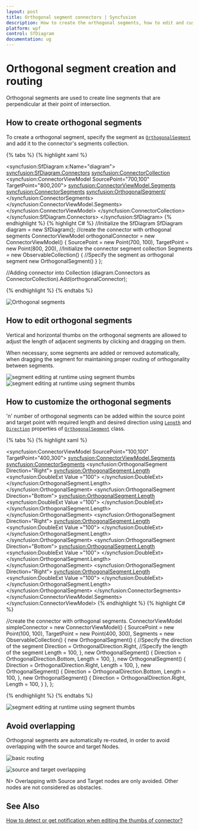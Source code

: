 ```yaml
---
layout: post
title: Orthogonal segment connectors | Syncfusion
description: How to create the orthogonal segments, how to edit and customize the Orthogonal segments and how orthogonal connectors are avoiding overlapping.
platform: wpf
control: SfDiagram
documentation: ug
---
```


# Orthogonal segment creation and routing

Orthogonal segments are used to create line segments that are perpendicular at their point of intersection.

## How to create orthogonal segments

To create a orthogonal segment, specify the segment as [`OrthogonalSegment`](https://help.syncfusion.com/cr/wpf/Syncfusion.UI.Xaml.Diagram.OrthogonalSegment.html) and add it to the connector's segments collection.

{% tabs %}
{% highlight xaml %}
<!--Initialize the Sfdiagram-->
<syncfusion:SfDiagram x:Name="diagram">
    <syncfusion:SfDiagram.Connectors>
        <!--Initialize the Connector Collection-->
        <syncfusion:ConnectorCollection>
            <syncfusion:ConnectorViewModel SourcePoint="700,100" TargetPoint="800,200">
                <syncfusion:ConnectorViewModel.Segments>
                    <!--Initialize the connector segment collection-->
                    <syncfusion:ConnectorSegments>
                        <!--Specify the segment as orthogonal segment-->
                        <syncfusion:OrthogonalSegment/>
                    </syncfusion:ConnectorSegments>
                </syncfusion:ConnectorViewModel.Segments>
            </syncfusion:ConnectorViewModel>
        </syncfusion:ConnectorCollection>
    </syncfusion:SfDiagram.Connectors>
</syncfusion:SfDiagram>
{% endhighlight %}
{% highlight C# %}
//Initialize the SfDiagram
SfDiagram diagram = new SfDiagram();
//create the connector with orthogonal segments
ConnectorViewModel orthogonalConnector = new ConnectorViewModel()
{
    SourcePoint = new Point(700, 100),
    TargetPoint = new Point(800, 200),
    //Initialize the connector segment collection
    Segments = new ObservableCollection<IConnectorSegment>()
    {
        //Specify the segment as orthogonal segment
        new OrthogonalSegment()
    }
};

//Adding connector into Collection
(diagram.Connectors as ConnectorCollection).Add(orthogonalConnector);

{% endhighlight %}
{% endtabs %}

![Orthogonal segments](Connector_images/Connector_img8.PNG)

## How to edit orthogonal segments

Vertical and horizontal thumbs on the orthogonal segments are allowed to adjust the length of adjacent segments by clicking and dragging on them.

When necessary, some segments are added or removed automatically, when dragging the segment for maintaining proper routing of orthogonality between segments.

![segment editing at runtime using segment thumbs](Connector_images/OrthogonalEditing.png) ![segment editing at runtime using segment thumbs](Connector_images/SegmentEditing.gif)

## How to customize the orthogonal segments

'n' number of orthogonal segments can be added within the source point and target point with required length and desired direction using [`Length`](https://help.syncfusion.com/cr/wpf/Syncfusion.UI.Xaml.Diagram.OrthogonalSegment.html#Syncfusion_UI_Xaml_Diagram_OrthogonalSegment_Length) and [`Direction`](https://help.syncfusion.com/cr/wpf/Syncfusion.UI.Xaml.Diagram.OrthogonalSegment.html#Syncfusion_UI_Xaml_Diagram_OrthogonalSegment_Direction) properties of [`OrthogonalSegment`](https://help.syncfusion.com/cr/wpf/Syncfusion.UI.Xaml.Diagram.OrthogonalSegment.html) class.

{% tabs %}
{% highlight xaml %}
<!--create the connector with orthogonal segments-->
<syncfusion:ConnectorViewModel SourcePoint="100,100" TargetPoint="400,300">
    <syncfusion:ConnectorViewModel.Segments>
        <syncfusion:ConnectorSegments>
            <syncfusion:OrthogonalSegment Direction="Right">
                <syncfusion:OrthogonalSegment.Length>
                    <syncfusion:DoubleExt Value ="100">
                    </syncfusion:DoubleExt>
                </syncfusion:OrthogonalSegment.Length>
            </syncfusion:OrthogonalSegment>
            <syncfusion:OrthogonalSegment Direction="Bottom">
                <syncfusion:OrthogonalSegment.Length>
                    <syncfusion:DoubleExt Value ="100">
                    </syncfusion:DoubleExt>
                </syncfusion:OrthogonalSegment.Length>
            </syncfusion:OrthogonalSegment>
            <syncfusion:OrthogonalSegment Direction="Right">
                <syncfusion:OrthogonalSegment.Length>
                    <syncfusion:DoubleExt Value ="100">
                    </syncfusion:DoubleExt>
                </syncfusion:OrthogonalSegment.Length>
            </syncfusion:OrthogonalSegment>
            <syncfusion:OrthogonalSegment Direction="Bottom">
                <syncfusion:OrthogonalSegment.Length>
                    <syncfusion:DoubleExt Value ="100">
                    </syncfusion:DoubleExt>
                </syncfusion:OrthogonalSegment.Length>
            </syncfusion:OrthogonalSegment>
            <syncfusion:OrthogonalSegment Direction="Right">
                <syncfusion:OrthogonalSegment.Length>
                    <syncfusion:DoubleExt Value ="100">
                    </syncfusion:DoubleExt>
                </syncfusion:OrthogonalSegment.Length>
            </syncfusion:OrthogonalSegment>
        </syncfusion:ConnectorSegments>
    </syncfusion:ConnectorViewModel.Segments>
</syncfusion:ConnectorViewModel>
{% endhighlight %}
{% highlight C# %}

//create the connector with orthogonal segments.
ConnectorViewModel simpleConnector = new ConnectorViewModel()
{
    SourcePoint = new Point(100, 100),
    TargetPoint = new Point(400, 300),
    Segments = new ObservableCollection<IConnectorSegment>()
    {
        new OrthogonalSegment()
        {
            //Specify the direction of the segment
            Direction = OrthogonalDirection.Right,
            //Specify the length of the segment
            Length = 100,
        },
        new OrthogonalSegment()
        {
            Direction = OrthogonalDirection.Bottom,
            Length = 100,
        },
        new OrthogonalSegment()
        {
            Direction = OrthogonalDirection.Right,
            Length = 100,
        },
        new OrthogonalSegment()
        {
            Direction = OrthogonalDirection.Bottom,
            Length = 100,
        },
        new OrthogonalSegment()
        {
            Direction = OrthogonalDirection.Right,
            Length = 100,
        }
    },
};

{% endhighlight %}
{% endtabs %}

![segment editing at runtime using segment thumbs](Connector_images/OrthogonalDirection.png)

## Avoid overlapping

Orthogonal segments are automatically re-routed, in order to avoid overlapping with the source and target Nodes.

![basic routing](Connector_images/Connector_img10.PNG)

![source and target overlapping](Connector_images/Connector_img11.PNG)

N> Overlapping with Source and Target nodes are only avoided. Other nodes are not considered as obstacles.

## See Also

[How to detect or get notification when editing the thumbs of connector?](https://support.syncfusion.com/kb/article/9030/how-to-detect-or-get-notification-when-editing-the-thumbs-of-connector-in-wpf-diagram)